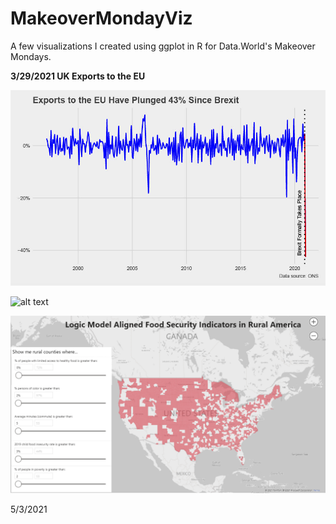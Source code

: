 # MakeoverMondayViz

A few visualizations I created using ggplot in R for Data.World's Makeover Mondays. 


**3/29/2021 UK Exports to the EU**


![eu exports](https://github.com/JonFain90/MakeoverMondayViz/blob/MakeoverMondayViz/3.29.2021/viz/3_39_21_viz_21024_1.jpg)


![alt text](https://github.com/Jonfain90/MakeoverMondayViz/blob/[branch]/image.jpg?raw=true)



![Used data to create this map](https://github.com/JonFain90/F2S/blob/main/rmd/git_img.PNG)

5/3/2021
